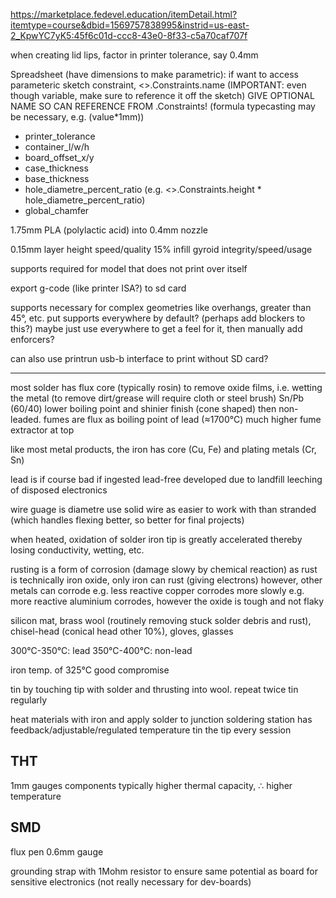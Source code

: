 <!-- SPDX-License-Identifier: zlib-acknowledgement -->

https://marketplace.fedevel.education/itemDetail.html?itemtype=course&dbid=1569757838995&instrid=us-east-2_KpwYC7yK5:45f6c01d-ccc8-43e0-8f33-c5a70caf707f

when creating lid lips, factor in printer tolerance, say 0.4mm

Spreadsheet (have dimensions to make parametric):
if want to access parameteric sketch constraint, <<Sketch>>.Constraints.name
(IMPORTANT: even though variable, make sure to reference it off the sketch)
GIVE OPTIONAL NAME SO CAN REFERENCE FROM .Constraints!
(formula typecasting may be necessary, e.g. (value*1mm))
  * printer_tolerance
  * container_l/w/h
  * board_offset_x/y
  * case_thickness
  * base_thickness
  * hole_diametre_percent_ratio (e.g. <<Internal>>.Constraints.height * hole_diametre_percent_ratio)
  * global_chamfer

1.75mm PLA (polylactic acid) into 0.4mm nozzle

0.15mm layer height speed/quality
15% infill gyroid integrity/speed/usage

supports required for model that does not print over itself

export g-code (like printer ISA?) to sd card 

supports necessary for complex geometries like overhangs, greater than 45°, etc.
put supports everywhere by default? (perhaps add blockers to this?)
maybe just use everywhere to get a feel for it, then manually add enforcers?

can also use printrun usb-b interface to print without SD card?


--------------------------------------------------------------------------
most solder has flux core (typically rosin) to remove oxide films, i.e. wetting the metal
(to remove dirt/grease will require cloth or steel brush) 
Sn/Pb (60/40) lower boiling point and shinier finish (cone shaped) then non-leaded.
fumes are flux as boiling point of lead (≈1700°C) much higher 
fume extractor at top

like most metal products, the iron has core (Cu, Fe) and plating metals (Cr, Sn)

lead is if course bad if ingested
lead-free developed due to landfill leeching of disposed electronics

wire guage is diametre
use solid wire as easier to work with than stranded (which handles flexing better, so better for final projects)

when heated, oxidation of solder iron tip is greatly accelerated thereby losing conductivity, 
wetting, etc.

rusting is a form of corrosion (damage slowy by chemical reaction)
as rust is technically iron oxide, only iron can rust (giving electrons)
however, other metals can corrode
e.g. less reactive copper corrodes more slowly
e.g. more reactive aluminium corrodes, however the oxide is tough and not flaky

silicon mat, brass wool (routinely removing stuck solder debris and rust), 
chisel-head (conical head other 10%),
gloves, glasses

300°C-350°C: lead
350°C-400°C: non-lead

iron temp. of 325°C good compromise

tin by touching tip with solder and thrusting into wool. repeat twice
tin regularly 

heat materials with iron and apply solder to junction
soldering station has feedback/adjustable/regulated temperature
tin the tip every session

## THT
1mm gauges
components typically higher thermal capacity, ∴ higher temperature

## SMD
flux pen
0.6mm gauge

grounding strap with 1Mohm resistor to ensure same potential as board for sensitive electronics
(not really necessary for dev-boards)
